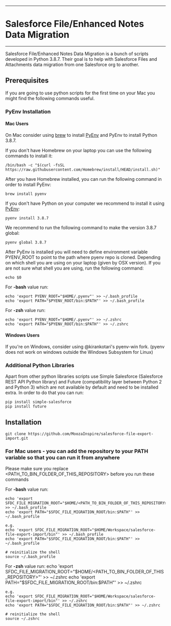 *********************************************
# Salesforce File/Enhanced Notes Data Migration
*********************************************

Salesforce File/Enhanced Notes Data Migration is a bunch of scripts developed in Python 3.8.7. Their goal is to help with Salesforce Files and Attachments data migration from one Salesforce org to another.

## Prerequisites
If you are going to use python scripts for the first time on your Mac you might find the following commands useful.

### PyEnv Installation
#### Mac Users
On Mac consider using [brew](https://github.com/rbenv/rbenv) to install [PyEnv](https://github.com/pyenv/pyenv) and PyEnv to install Python 3.8.7.

If you don't have Homebrew on your laptop you can use the following commands to install it:

    /bin/bash -c "$(curl -fsSL https://raw.githubusercontent.com/Homebrew/install/HEAD/install.sh)"

After you have Homebrew installed, you can run the following command in order to install PyEnv:

    brew install pyenv

If you don't have Python on your computer we recommend to install it using [PyEnv](https://github.com/pyenv/pyenv):
    
    pyenv install 3.8.7
    
We recommend to run the following command to make the version 3.8.7 global:

    pyenv global 3.8.7
    
After PyEnv is installed you will need to define environment variable PYENV_ROOT to point to the path where pyenv repo is cloned. Depending on which shell you are using on your laptop (given by OSX version). If you are not sure what shell you are using, run the following command:

    echo $0

For **-bash** value run:
    
    echo 'export PYENV_ROOT="$HOME/.pyenv"' >> ~/.bash_profile
    echo 'export PATH="$PYENV_ROOT/bin:$PATH"' >> ~/.bash_profile

For **-zsh** value run:

    echo 'export PYENV_ROOT="$HOME/.pyenv"' >> ~/.zshrc
    echo 'export PATH="$PYENV_ROOT/bin:$PATH"' >> ~/.zshrc
    
#### Windows Users
If you're on Windows, consider using @kirankotari's pyenv-win fork. (pyenv does not work on windows outside the Windows Subsystem for Linux)

### Additional Python Libraries
Apart from other python libraries scripts use Simple Salesforce (Salesforce REST API Python library) and Future (compatibility layer between Python 2 and Python 3) which are not available by default and need to be installed extra. In order to do that you can run:

    pip install simple-salesforce
    pip install future
    
## Installation

    git clone https://github.com/MoozaInspire/salesforce-file-export-import.git
    
### For Mac users - you can add the repository to your PATH variable so that you can run it from anywhere
Please make sure you replace <PATH_TO_BIN_FOLDER_OF_THIS_REPOSITORY> before you run these commands

For **-bash** value run:
    
    echo 'export SFDC_FILE_MIGRATION_ROOT="$HOME/<PATH_TO_BIN_FOLDER_OF_THIS_REPOSITORY>"' >> ~/.bash_profile
    echo 'export PATH="$SFDC_FILE_MIGRATION_ROOT/bin:$PATH"' >> ~/.bash_profile
    
    e.g.
    echo 'export SFDC_FILE_MIGRATION_ROOT="$HOME/Workspace/salesforce-file-export-import/bin"' >> ~/.bash_profile
    echo 'export PATH="$SFDC_FILE_MIGRATION_ROOT/bin:$PATH"' >> ~/.bash_profile
    
    # reinitialize the shell
    source ~/.bash_profile

For **-zsh** value run:
    echo 'export SFDC_FILE_MIGRATION_ROOT="$HOME/<PATH_TO_BIN_FOLDER_OF_THIS_REPOSITORY>"' >> ~/.zshrc
    echo 'export PATH="$SFDC_FILE_MIGRATION_ROOT/bin:$PATH"' >> ~/.zshrc

    e.g.
    echo 'export SFDC_FILE_MIGRATION_ROOT="$HOME/Workspace/salesforce-file-export-import/bin"' >> ~/.zshrc
    echo 'export PATH="$SFDC_FILE_MIGRATION_ROOT/bin:$PATH"' >> ~/.zshrc
    
    # reinitialize the shell
    source ~/.zshrc

